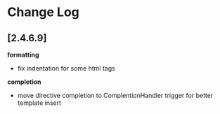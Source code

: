 # Change Log

## [2.4.6.9]

**formatting**

- fix indentation for some html tags

**completion**

- move directive completion to ComplentionHandler trigger for better template insert


